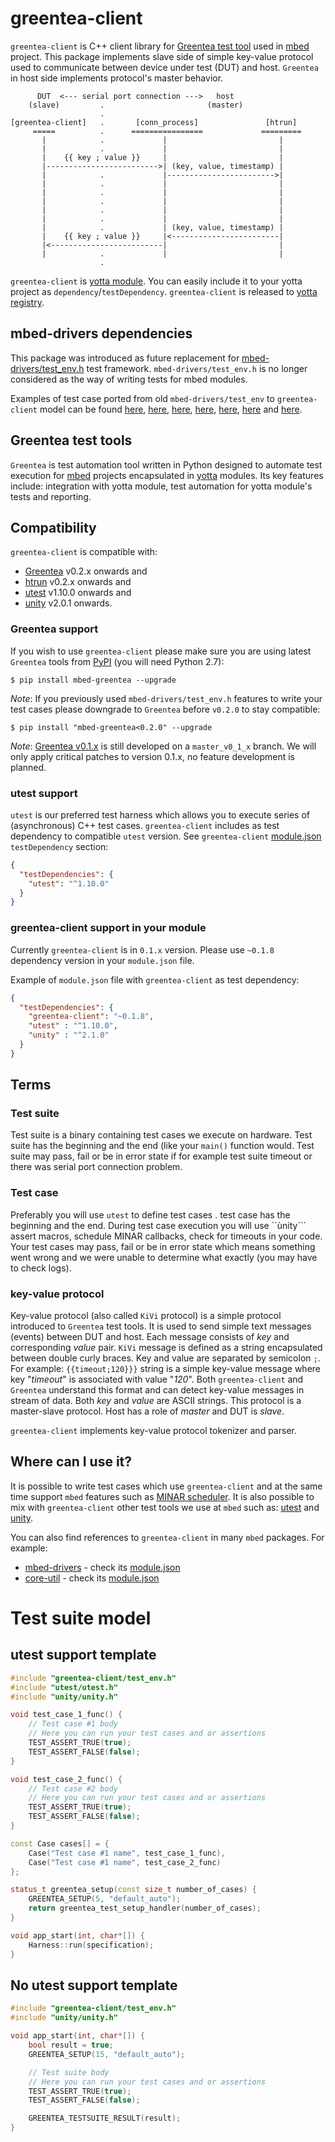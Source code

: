 # greentea-client
```greentea-client``` is C++ client library for [Greentea test tool](https://github.com/ARMmbed/greentea) used in [mbed](www.mbed.com) project.
This package implements slave side of simple key-value protocol used to communicate between device under test (DUT) and host. ```Greentea``` in host side implements protocol's master behavior.

```
      DUT  <--- serial port connection --->   host
    (slave)         .                       (master)
                    .
[greentea-client]   .       [conn_process]               [htrun]
     =====          .      ================             =========
       |            .             |                         |
       |            .             |                         |
       |    {{ key ; value }}     |                         |
       |------------------------->| (key, value, timestamp) |
       |            .             |------------------------>|
       |            .             |                         |
       |            .             |                         |
       |            .             |                         |
       |            .             |                         |
       |            .             |                         |
       |            .             | (key, value, timestamp) |
       |    {{ key ; value }}     |<------------------------|
       |<-------------------------|                         |
       |            .             |                         |
                    .
```

```greentea-client``` is [yotta module](http://yottadocs.mbed.com/reference/module.html). You can easily include it to your yotta project as ```dependency```/```testDependency```.
```greentea-client``` is released to [yotta registry](https://yotta.mbed.com/#/module/greentea-client/0.1.8).

## mbed-drivers dependencies
This package was introduced as future replacement for [mbed-drivers/test_env.h](https://github.com/ARMmbed/mbed-drivers/blob/master/mbed-drivers/test_env.h) test framework. ```mbed-drivers/test_env.h``` is no longer considered as the way of writing tests for mbed modules.

Examples of test case ported from old ```mbed-drivers/test_env``` to ```greentea-client``` model can be found [here](https://github.com/ARMmbed/core-util/pull/95), [here](https://github.com/ARMmbed/ualloc/pull/24), [here](https://github.com/ARMmbed/minar/pull/36), [here](https://github.com/ARMmbed/mbed-drivers/pull/165), [here](https://github.com/ARMmbed/sal/pull/46), [here](https://github.com/ARMmbed/sockets/pull/64) and [here](https://github.com/ARMmbed/utest/pull/6).

## Greentea test tools
```Greentea``` is test automation tool written in Python designed to automate test execution for [mbed](www.mbed.com) projects encapsulated in [yotta](http://yottadocs.mbed.com) modules. Its key features include: integration with yotta module, test automation for yotta module's tests and reporting.

## Compatibility
```greentea-client``` is compatible with:
* [Greentea](https://github.com/ARMmbed/greentea) v0.2.x onwards and
* [htrun](https://github.com/ARMmbed/htrun) v0.2.x onwards and
* [utest](https://github.com/ARMmbed/utest) v1.10.0 onwards and
* [unity](https://github.com/ARMmbed/utest) v2.0.1 onwards.

### Greentea support
If you wish to use ```greentea-client``` please make sure you are using latest ```Greentea``` tools from [PyPI](https://pypi.python.org/pypi/mbed-greentea) (you will need Python 2.7):
```
$ pip install mbed-greentea --upgrade
```

*Note*: If you previously used ```mbed-drivers/test_env.h``` features to write your test cases please downgrade to ```Greentea``` before ```v0.2.0``` to stay compatible:
```
$ pip install "mbed-greentea<0.2.0" --upgrade
```

*Note*: [Greentea v0.1.x](https://github.com/ARMmbed/greentea/tree/master_v0_1_x) is still developed on a ```master_v0_1_x``` branch. We will only apply critical patches to version 0.1.x, no feature development is planned.

### utest support
```utest``` is our preferred test harness which allows you to execute series of (asynchronous) C++ test cases.  ```greentea-client``` includes as test dependency to compatible ```utest``` version. See ```greentea-client``` [module.json](https://github.com/ARMmbed/greentea-client/blob/master/module.json) ```testDependency``` section:
```json
{
  "testDependencies": {
    "utest": "^1.10.0"
  }
}
```

### greentea-client support in your module
Currently ```greentea-client``` is in ```0.1.x``` version. Please use ```~0.1.8``` dependency version in your ```module.json``` file.

Example of ```module.json``` file with ```greentea-client``` as test dependency:
```json
{
  "testDependencies": {
    "greentea-client": "~0.1.8",
    "utest" : "^1.10.0",
    "unity" : "^2.1.0"
  }
}
```

## Terms
### Test suite
Test suite is a binary containing test cases we execute on hardware. Test suite has the beginning and the end (like your ```main()``` function would. Test suite may pass, fail or be in error state if for example test suite timeout or there was serial port connection problem.
### Test case
Preferably you will use ```utest``` to define test cases . test case has the beginning and the end. During test case execution you will use ``ùnity``` assert macros, schedule MINAR callbacks, check for timeouts in your code. Your test cases may pass, fail or be in error state which means something went wrong and we were unable to determine what exactly (you may have to check logs).
### key-value protocol
Key-value protocol (also called ```KiVi``` protocol) is a simple protocol introduced to ```Greentea``` test tools. It is used to send simple text messages (events) between DUT and host. Each message consists of _key_ and corresponding _value_ pair.
```KiVi``` message is defined as a string encapsulated between double curly braces. Key and value are separated by semicolon ```;```.
For example: ```{{timeout;120}}}``` string is a simple key-value message where key "_timeout_" is associated with value "_120_". Both ```greentea-client``` and ```Greentea``` understand this format and can detect key-value messages in stream of data. Both _key_ and _value_ are ASCII strings.
This protocol is a master-slave protocol. Host has a role of _master_ and DUT is _slave_.

```greentea-client``` implements key-value protocol tokenizer and parser.

## Where can I use it?
It is possible to write test cases which use ```greentea-client``` and at the same time support ```mbed``` features such as [MINAR scheduler](https://github.com/ARMmbed/minar). It is also possible to mix with ```greentea-client``` other test tools we use at ```mbed``` such as: [utest](https://github.com/ARMmbed/utest) and [unity](https://github.com/ARMmbed/unity).

You can also find references to ```greentea-client``` in many ```mbed``` packages. For example:
  * [mbed-drivers](https://github.com/ARMmbed/mbed-drivers) - check its [module.json](https://github.com/ARMmbed/mbed-drivers/blob/master/module.json)
  * [core-util](https://github.com/ARMmbed/core-util) - check its [module.json](https://github.com/ARMmbed/core-util/blob/master/module.json)

# Test suite model
## utest support template
```c++
#include "greentea-client/test_env.h"
#include "utest/utest.h"
#include "unity/unity.h"

void test_case_1_func() {
    // Test case #1 body
    // Here you can run your test cases and or assertions
    TEST_ASSERT_TRUE(true);
    TEST_ASSERT_FALSE(false);
}

void test_case_2_func() {
    // Test case #2 body
    // Here you can run your test cases and or assertions
    TEST_ASSERT_TRUE(true);
    TEST_ASSERT_FALSE(false);
}

const Case cases[] = {
    Case("Test case #1 name", test_case_1_func),
    Case("Test case #1 name", test_case_2_func)
};

status_t greentea_setup(const size_t number_of_cases) {
    GREENTEA_SETUP(5, "default_auto");
    return greentea_test_setup_handler(number_of_cases);
}

void app_start(int, char*[]) {
    Harness::run(specification);
}
```
## No utest support template
```c++
#include "greentea-client/test_env.h"
#include "unity/unity.h"

void app_start(int, char*[]) {
    bool result = true;
    GREENTEA_SETUP(15, "default_auto");

    // Test suite body
    // Here you can run your test cases and or assertions
    TEST_ASSERT_TRUE(true);
    TEST_ASSERT_FALSE(false);

    GREENTEA_TESTSUITE_RESULT(result);
}
```
